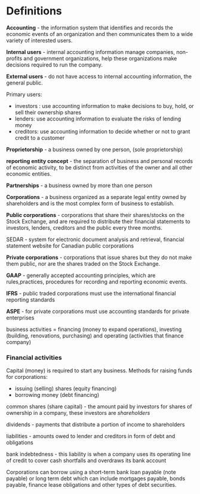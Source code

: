 # Definitions

**Accounting** - the information system that identifies and records the economic events of an organization and then communicates them to a wide variety of interested users.

**Internal users** - internal accounting information manage companies, non-profits and government organizations, help these organizations make decisions required to run the company.

**External users** - do not have access to internal accounting information, the general public.

Primary users:
- investors : use accounting information to make decisions to buy, hold, or sell their ownership shares
- lenders: use accounting information to evaluate the risks of lending money
- creditors: use accounting information to decide whether or not to grant credit to a customer


**Proprietorship** - a business owned by one person, (sole proprietorship)

**reporting entity concept** - the separation of business and personal records of economic activity, to be distinct from activities of the owner and all other economic entities.


**Partnerships** - a business owned by more than one person


**Corporations** - a business organized as a separate legal entity owned by shareholders and is the most complex form of business to establish.


**Public corporations** - corporations that share their shares/stocks on the Stock Exchange, and are required to distribute their financial statements to investors, lenders, creditors and the public every three months.


SEDAR - system for electronic document analysis and retrieval, financial statement website for Canadian public corporations


**Private corporations** - corporations that issue shares but they do not make them public, nor are the shares traded on the Stock Exchange.


**GAAP** - generally accepted accounting principles, which are rules,practices, procedures for recording and reporting economic events.

**IFRS** - public traded corporations must use the international financial reporting standards

**ASPE** - for private corporations must use accounting standards for private enterprises


business activities = financing (money to expand operations), investing (building, renovations, purchasing) and operating (activities that finance company)


### Financial activities

Capital (money) is required to start any business. Methods for raising funds for
corporations:

- issuing (selling) shares (equity financing)
- borrowing money (debt financing)

common shares (share capital) - the amount paid by investors for shares of ownership in a company, these investors are _shareholders_

dividends - payments that distribute a portion of income to shareholders

liabilities - amounts owed to lender and creditors in form of debt and obligations


bank indebtedness - this liability is when a company uses its operating line of credit to cover cash shortfalls and overdraws its bank account


Corporations can borrow using a short-term bank loan payable (note payable) or long term debt which can include mortgages payable, bonds payable, finance lease obligations and other types of debt securities.






